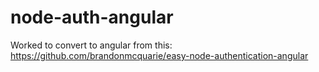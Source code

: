# node-auth-angular

Worked to convert to angular from this:  https://github.com/brandonmcquarie/easy-node-authentication-angular
